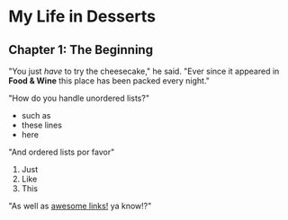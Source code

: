 # My Life in Desserts

## Chapter 1: The Beginning

"You just *have* to try the cheesecake," he said. "Ever since it appeared in
**Food & Wine** this place has been packed every night."

"How do you handle unordered lists?"

* such as 
* these lines
* here 

"And ordered lists por favor"

1. Just 
2. Like
3. This 

"As well as [awesome links!](https://turing.io) ya know!?"  